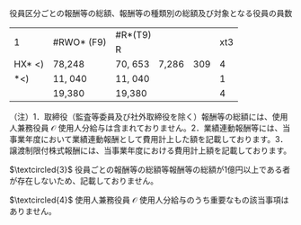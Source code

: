 役員区分ごとの報酬等の総額、報酬等の種類別の総額及び対象となる役員の員数  

<table><tr><td rowspan="2">1</td><td rowspan="2">#RWO* (F9)</td><td colspan="3">#R*(T9)</td><td rowspan="2">xt3</td></tr><tr><td>R</td><td></td><td></td></tr><tr><td>HX* &lt;)</td><td>78,248</td><td>70, 653</td><td>7,286</td><td>309</td><td>4</td></tr><tr><td>*&lt;)</td><td>11, 040</td><td>11, 040</td><td></td><td></td><td>1</td></tr><tr><td></td><td>19,380</td><td>19,380</td><td></td><td></td><td>4</td></tr></table>

（注）1．取締役（監査等委員及び社外取締役を除く）報酬等の総額には、使用人兼務役員 $\mathcal { O }$ 使用人分給与は含まれておりません。2．業績連動報酬等には、当事業年度において業績連動報酬として費用計上した額を記載しております。3．譲渡制限付株式報酬には、当事業年度における費用計上額を記載しております。

$\textcircled{3}$ 役員ごとの報酬等の総額等報酬等の総額が1億円以上である者が存在しないため、記載しておりません。

$\textcircled{4}$ 使用人兼務役員 $\mathcal { O }$ 使用人分給与のうち重要なもの該当事項はありません。